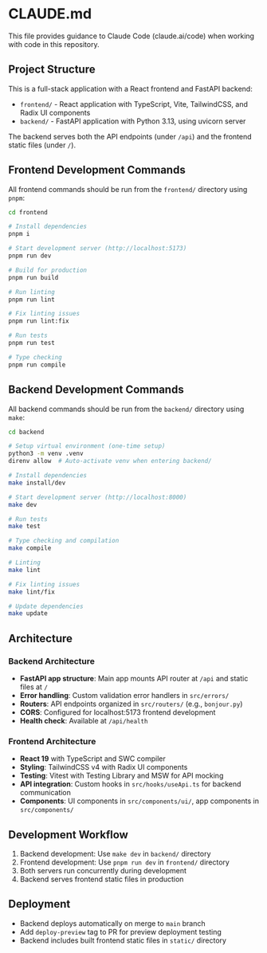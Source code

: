 # CLAUDE.md

This file provides guidance to Claude Code (claude.ai/code) when working with code in this repository.

## Project Structure

This is a full-stack application with a React frontend and FastAPI backend:

- `frontend/` - React application with TypeScript, Vite, TailwindCSS, and Radix UI components
- `backend/` - FastAPI application with Python 3.13, using uvicorn server

The backend serves both the API endpoints (under `/api`) and the frontend static files (under `/`).

## Frontend Development Commands

All frontend commands should be run from the `frontend/` directory using `pnpm`:

```bash
cd frontend

# Install dependencies
pnpm i

# Start development server (http://localhost:5173)
pnpm run dev

# Build for production
pnpm run build

# Run linting
pnpm run lint

# Fix linting issues
pnpm run lint:fix

# Run tests
pnpm run test

# Type checking
pnpm run compile
```

## Backend Development Commands

All backend commands should be run from the `backend/` directory using `make`:

```bash
cd backend

# Setup virtual environment (one-time setup)
python3 -m venv .venv
direnv allow  # Auto-activate venv when entering backend/

# Install dependencies
make install/dev

# Start development server (http://localhost:8000)
make dev

# Run tests
make test

# Type checking and compilation
make compile

# Linting
make lint

# Fix linting issues
make lint/fix

# Update dependencies
make update
```

## Architecture

### Backend Architecture
- **FastAPI app structure**: Main app mounts API router at `/api` and static files at `/`
- **Error handling**: Custom validation error handlers in `src/errors/`
- **Routers**: API endpoints organized in `src/routers/` (e.g., `bonjour.py`)
- **CORS**: Configured for localhost:5173 frontend development
- **Health check**: Available at `/api/health`

### Frontend Architecture
- **React 19** with TypeScript and SWC compiler
- **Styling**: TailwindCSS v4 with Radix UI components
- **Testing**: Vitest with Testing Library and MSW for API mocking
- **API integration**: Custom hooks in `src/hooks/useApi.ts` for backend communication
- **Components**: UI components in `src/components/ui/`, app components in `src/components/`

## Development Workflow

1. Backend development: Use `make dev` in `backend/` directory
2. Frontend development: Use `pnpm run dev` in `frontend/` directory
3. Both servers run concurrently during development
4. Backend serves frontend static files in production

## Deployment

- Backend deploys automatically on merge to `main` branch
- Add `deploy-preview` tag to PR for preview deployment testing
- Backend includes built frontend static files in `static/` directory